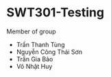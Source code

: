 # SWT301-Testing
Member of group
+ Trần Thanh Tùng
+ Nguyễn Công Thái Sơn
+ Trần Gia Bảo
+ Võ Nhật Huy

